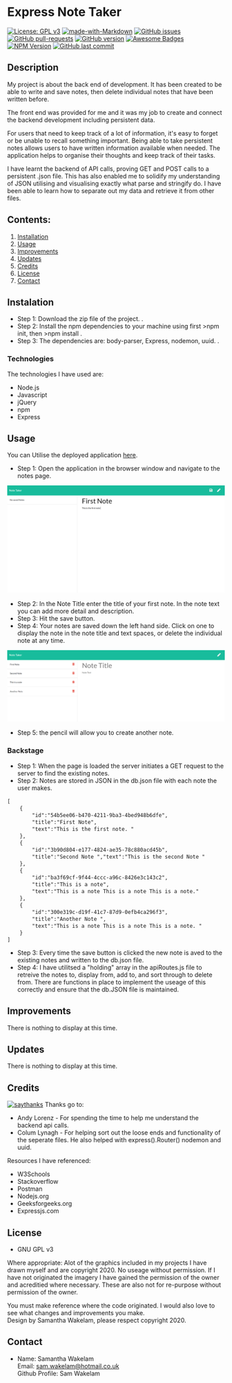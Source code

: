 # Express Note Taker 

[![License: GPL v3](https://img.shields.io/badge/License-GPLv3-blue.svg)](https://www.gnu.org/licenses/gpl-3.0) 
[![made-with-Markdown](https://img.shields.io/badge/Made%20with-Markdown-1f425f.svg)](http://commonmark.org) 
[![GitHub issues](https://img.shields.io/github/issues/Naereen/StrapDown.js.svg)](https://GitHub.com/Naereen/StrapDown.js/issues/) 
[![GitHub pull-requests](https://img.shields.io/github/issues-pr/Naereen/StrapDown.js.svg)](https://GitHub.com/Naereen/StrapDown.js/pull/)
[![GitHub version](https://badge.fury.io/gh/Naereen%2FStrapDown.js.svg)](https://github.com/Naereen/StrapDown.js)
[![Awesome Badges](https://img.shields.io/badge/badges-awesome-green.svg)](https://github.com/Naereen/badges)
[![NPM Version](https://img.shields.io/npm/v/npm.svg?style=flat)]()
[![GitHub last commit](https://img.shields.io/github/last-commit/google/skia.svg?style=flat)]()

## Description

My project is about the back end of development. It has been created to be able to write and save notes, then delete individual notes that have been written before. 

The front end was provided for me and it was my job to create and connect the backend development including persistent data. 

For users that need to keep track of a lot of information, it's easy to forget or be unable to recall something important. Being able to take persistent notes allows users to have written information available when needed. The application helps to organise their thoughts and keep track of their tasks.

I have learnt the backend of API calls, proving GET and POST calls to a persistent .json file. This has also enabled me to solidify my understanding of JSON utilising and visualising exactly what parse and stringify do. I have been able to learn how to separate out my data and retrieve it from other files. 

## Contents: 
1. [Installation](#Instalation) 
2. [Usage](#Usage)
3. [Improvements](#Improvements)
4. [Updates](#Updates)
5. [Credits](#Credits)
6. [License](#License)
7. [Contact](#Contact)

## Instalation

* Step 1: Download the zip file of the project. . <br />
* Step 2: Install the npm dependencies to your machine using first >npm init, then >npm install <package name>. <br />
* Step 3: The dependencies are: body-parser, Express, nodemon, uuid. . <br />


### Technologies 

The technologies I have used are:
* Node.js<br />
* Javascript<br />
* jQuery<br />
* npm <br />
* Express<br />


## Usage

You can Utilise the deployed application [here](https://express-note-taker-11-slw.herokuapp.com/notes). 

* Step 1: Open the application in the browser window and navigate to the notes page. 

![Note Taker](public/assets/images/ss1.png)

* Step 2: In the Note Title enter the title of your first note. In the note text you can add more detail and description. 
* Step 3: Hit the save button. 
* Step 4: Your notes are saved down the left hand side. Click on one to display the note in the note title and text spaces, or delete the individual note at any time.

![Note Taker](public/assets/images/ss2.png)

* Step 5: the pencil will allow you to create another note. 

### Backstage 

* Step 1: When the page is loaded the server initiates a GET request to the server to find the existing notes. 
* Step 2: Notes are stored in JSON in the db.json file with each note the user makes. 

```
[
    {
        "id":"54b5ee06-b470-4211-9ba3-4bed948b6dfe",
        "title":"First Note",
        "text":"This is the first note. "
    },
    {
        "id":"3b90d804-e177-4824-ae35-78c880acd45b",
        "title":"Second Note ","text":"This is the second Note "
    },
    {
        "id":"ba3f69cf-9f44-4ccc-a96c-8426e3c143c2",
        "title":"This is a note",
        "text":"This is a note This is a note This is a note."
    },
    {
        "id":"300e319c-d19f-41c7-87d9-0efb4ca296f3",
        "title":"Another Note ",
        "text":"This is a note This is a note This is a note. "
    }
]
```
* Step 3: Every time the save button is clicked the new note is aved to the existing notes and written to the db.json file. 
* Step 4: I have utilitsed a "holding" array in the apiRoutes.js file to retreive the notes to, display from, add to, and sort through to delete from. There are functions in place to implement the useage of this correctly and ensure that the db.JSON file is maintained. 


## Improvements

There is nothing to display at this time.


## Updates 

There is nothing to display at this time.

    
## Credits 

[![saythanks](https://img.shields.io/badge/say-thanks-ff69b4.svg)](https://saythanks.io/to/kennethreitz)
Thanks go to:
* Andy Lorenz - For spending the time to help me understand the backend api calls. 
* Colum Lynagh - For helping sort out the loose ends and functionality of the seperate files. He also helped with express().Router() nodemon and uuid. 

Resources I have referenced:   
* W3Schools<br />
* Stackoverflow<br />
* Postman<br />
* Nodejs.org<br />
* Geeksforgeeks.org 
* Expressjs.com

## License 

* GNU GPL v3<br />  

Where appropriate: 
Alot of the graphics included in my projects I have drawn myself and are copyright 2020. 
No useage without permission. 
If I have not originated the imagery I have gained the permission of the owner and acreditied 
where necessary. These are also not for re-purpose without permission of the owner.

You must make reference where the code originated. I would also love to see what changes and improvements you make.  
Design by Samantha Wakelam, please respect copyright 2020. 


## Contact

* Name: Samantha Wakelam  <br />Email: sam.wakelam@hotmail.co.uk <br />Github Profile: Sam Wakelam 

